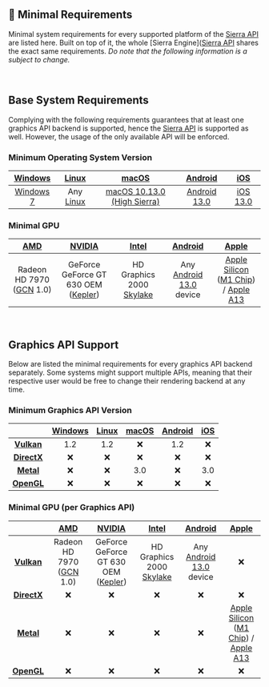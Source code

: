 ## 📔 Minimal Requirements

Minimal system requirements for every supported platform of the [Sierra API](https://github.com/NikichaTV/SierraEngine/tree/master/Sierra/) are listed here. Built on top of it, the whole [Sierra Engine]([Sierra API](https://github.com/NikichaTV/SierraEngine/) shares the exact same requirements. *Do note that the following information is a subject to change.*

<br>

## Base System Requirements

Complying with the following requirements guarantees that at least one graphics API backend is supported, hence the [Sierra API](https://github.com/NikichaTV/SierraEngine/tree/master/Sierra/) is supported as well. However, the usage of the only available API will be enforced.   

### Minimum Operating System Version

|    **[Windows](www.microsoft.com/en-us/windows/)**    | **[Linux](https://www.linux.org/)** |                        **[macOS](www.apple.com/macos/)**                        |             **[Android](https://www.android.com/)**              |          **[iOS](www.apple.com/ios/)**           |
|:-----------------------------------------------------:|:-----------------------------------:|:-------------------------------------------------------------------------------:|:----------------------------------------------------------------:|:------------------------------------------------:|
| [Windows 7](https://bg.wikipedia.org/wiki/Windows_7/) | Any [Linux](https://www.linux.org/) | [macOS 10.13.0 (High Sierra)](https://en.wikipedia.org/wiki/MacOS_High_Sierra/) | [Android 13.0](https://developer.android.com/about/versions/13/) | [iOS 13.0](https://en.wikipedia.org/wiki/IOS_13) |

### Minimal GPU

|                      [AMD](https://www.amd.com/en.html/)                      |                             [NVIDIA](https://www.nvidia.com/en-us/)                              |             [Intel](https://www.intel.com/content/www/us/en/homepage.html)             |                   **[Android](https://www.android.com/)**                   |                                                                     [Apple]([Apple](www.apple.com/))                                                                      |
|:-----------------------------------------------------------------------------:|:------------------------------------------------------------------------------------------------:|:--------------------------------------------------------------------------------------:|:---------------------------------------------------------------------------:|:-------------------------------------------------------------------------------------------------------------------------------------------------------------------------:|
| Radeon HD 7970 ([GCN](https://en.wikipedia.org/wiki/Graphics_Core_Next/) 1.0) | GeForce GeForce GT 630 OEM ([Kepler](https://en.wikipedia.org/wiki/Kepler_(microarchitecture)/)) | HD Graphics 2000 [Skylake](https://en.wikipedia.org/wiki/Skylake_(microarchitecture)/) | Any [Android 13.0](https://developer.android.com/about/versions/13/) device | [Apple Silicon](https://bg.wikipedia.org/wiki/Apple_Silicon/) ([M1 Chip](https://en.wikipedia.org/wiki/Apple_M1/)) / [Apple A13](https://en.wikipedia.org/wiki/Apple_A13) |

<br>

## Graphics API Support

Below are listed the minimal requirements for every graphics API backend separately. Some systems might support multiple APIs, meaning that their respective user would be free to change their rendering backend at any time.

### Minimum Graphics API Version

|                                                      | **[Windows](www.microsoft.com/en-us/windows/)** | **[Linux](https://www.linux.org/)** | **[macOS](www.apple.com/macos/)** | **[Android](https://www.android.com/)** | **[iOS](www.apple.com/ios/)** |
|:----------------------------------------------------:|:-----------------------------------------------:|:-----------------------------------:|:---------------------------------:|:---------------------------------------:|:-----------------------------:|
|        **[Vulkan](https://www.vulkan.org/)**         |                       1.2                       |                 1.2                 |                 ❌                 |                   1.2                   |               ❌               |
| **[DirectX](https://developer.nvidia.com/directx/)** |                        ❌                        |                  ❌                  |                 ❌                 |                    ❌                    |               ❌               |
|   **[Metal](https://developer.apple.com/metal/)**    |                        ❌                        |                  ❌                  |                3.0                |                    ❌                    |              3.0              |
|    **[OpenGL](https://www.khronos.org/opengl/)**     |                        ❌                        |                  ❌                  |                 ❌                 |                    ❌                    |               ❌               |

### Minimal GPU (per Graphics API)

|                                                      |                      [AMD](https://www.amd.com/en.html/)                      |                             [NVIDIA](https://www.nvidia.com/en-us/)                              |             [Intel](https://www.intel.com/content/www/us/en/homepage.html)             |                   **[Android](https://www.android.com/)**                   |                                                                          [Apple](www.apple.com/)                                                                          |
|:----------------------------------------------------:|:-----------------------------------------------------------------------------:|:------------------------------------------------------------------------------------------------:|:--------------------------------------------------------------------------------------:|:---------------------------------------------------------------------------:|:-------------------------------------------------------------------------------------------------------------------------------------------------------------------------:|
|        **[Vulkan](https://www.vulkan.org/)**         | Radeon HD 7970 ([GCN](https://en.wikipedia.org/wiki/Graphics_Core_Next/) 1.0) | GeForce GeForce GT 630 OEM ([Kepler](https://en.wikipedia.org/wiki/Kepler_(microarchitecture)/)) | HD Graphics 2000 [Skylake](https://en.wikipedia.org/wiki/Skylake_(microarchitecture)/) | Any [Android 13.0](https://developer.android.com/about/versions/13/) device |                                                                                     ❌                                                                                     |
| **[DirectX](https://developer.nvidia.com/directx/)** |                                       ❌                                       |                                                ❌                                                 |                                           ❌                                            |                                      ❌                                      |                                                                                     ❌                                                                                     |
|   **[Metal](https://developer.apple.com/metal/)**    |                                       ❌                                       |                                                ❌                                                 |                                           ❌                                            |                                      ❌                                      | [Apple Silicon](https://bg.wikipedia.org/wiki/Apple_Silicon/) ([M1 Chip](https://en.wikipedia.org/wiki/Apple_M1/)) / [Apple A13](https://en.wikipedia.org/wiki/Apple_A13) |
|    **[OpenGL](https://www.khronos.org/opengl/)**     |                                       ❌                                       |                                                ❌                                                 |                                           ❌                                            |                                      ❌                                      |                                                                                     ❌                                                                                     |